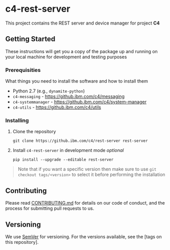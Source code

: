 # c4-rest-server

This project contains the REST server and device manager for project **C4**

## Getting Started

These instructions will get you a copy of the package up and running on your local machine for development and testing purposes

### Prerequisities

What things you need to install the software and how to install them

* Python 2.7 (e.g., `dynamite-python`)
* `c4-messaging` - https://github.ibm.com/c4/messaging
* `c4-systemmanager` - https://github.ibm.com/c4/system-manager
* `c4-utils` - https://github.ibm.com/c4/utils

### Installing

1. Clone the repository

    ```
    git clone https://github.ibm.com/c4/rest-server rest-server
    ```

2. Install `c4-rest-server` in development mode *optional*

    ```
    pip install --upgrade --editable rest-server
    ```

> Note that if you want a specific version then make sure to use `git checkout tags/<version>` to select it before performing the installation

## Contributing

Please read [CONTRIBUTING.md](CONTRIBUTING.md) for details on our code of conduct, and the process for submitting pull requests to us.

## Versioning

We use [SemVer](http://semver.org/) for versioning. For the versions available, see the [tags on this repository].
